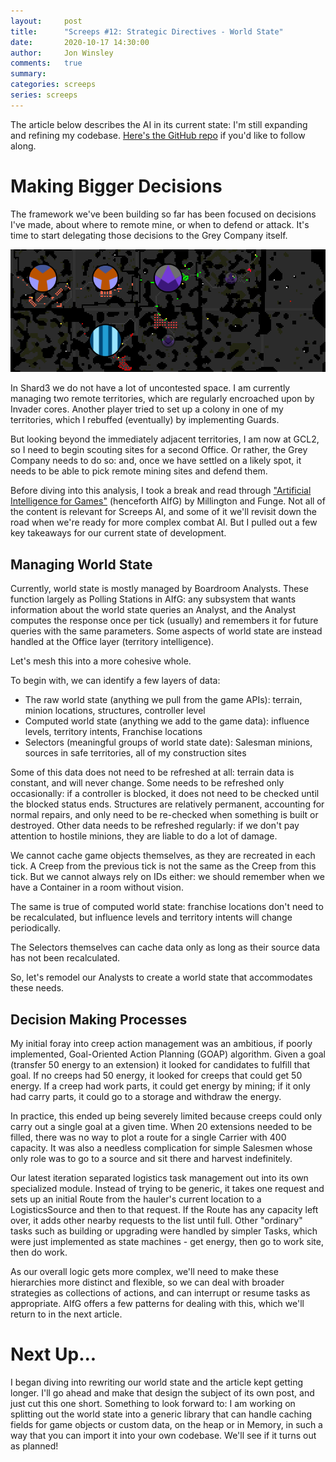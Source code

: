```yaml
---
layout:     post
title:      "Screeps #12: Strategic Directives - World State"
date:       2020-10-17 14:30:00
author:     Jon Winsley
comments:   true
summary:    
categories: screeps
series: screeps
---
```


The article below describes the AI in its current state: I'm still expanding and refining my codebase. [Here's the GitHub repo](https://github.com/glitchassassin/screeps) if you'd like to follow along.

# Making Bigger Decisions

The framework we've been building so far has been focused on decisions I've made, about where to remote mine, or when to defend or attack. It's time to start delegating those decisions to the Grey Company itself.

![The Grey Company neighborhood](/assets/screeps-neighborhood.png)

In Shard3 we do not have a lot of uncontested space. I am currently managing two remote territories, which are regularly encroached upon by Invader cores. Another player tried to set up a colony in one of my territories, which I rebuffed (eventually) by implementing Guards. 

But looking beyond the immediately adjacent territories, I am now at GCL2, so I need to begin scouting sites for a second Office. Or rather, the Grey Company needs to do so: and, once we have settled on a likely spot, it needs to be able to pick remote mining sites and defend them.

Before diving into this analysis, I took a break and read through ["Artificial Intelligence for Games"](https://www.amazon.com/Artificial-Intelligence-Games-Ian-Millington/dp/0123747317) (henceforth AIfG) by Millington and Funge. Not all of the content is relevant for Screeps AI, and some of it we'll revisit down the road when we're ready for more complex combat AI. But I pulled out a few key takeaways for our current state of development.

## Managing World State

Currently, world state is mostly managed by Boardroom Analysts. These function largely as Polling Stations in AIfG: any subsystem that wants information about the world state queries an Analyst, and the Analyst computes the response once per tick (usually) and remembers it for future queries with the same parameters. Some aspects of world state are instead handled at the Office layer (territory intelligence).

Let's mesh this into a more cohesive whole.

To begin with, we can identify a few layers of data:

* The raw world state (anything we pull from the game APIs): terrain, minion locations, structures, controller level
* Computed world state (anything we add to the game data): influence levels, territory intents, Franchise locations
* Selectors (meaningful groups of world state date): Salesman minions, sources in safe territories, all of my construction sites

Some of this data does not need to be refreshed at all: terrain data is constant, and will never change. Some needs to be refreshed only occasionally: if a controller is blocked, it does not need to be checked until the blocked status ends. Structures are relatively permanent, accounting for normal repairs, and only need to be re-checked when something is built or destroyed. Other data needs to be refreshed regularly: if we don't pay attention to hostile minions, they are liable to do a lot of damage.

We cannot cache game objects themselves, as they are recreated in each tick. A Creep from the previous tick is not the same as the Creep from this tick. But we cannot always rely on IDs either: we should remember when we have a Container in a room without vision.

The same is true of computed world state: franchise locations don't need to be recalculated, but influence levels and territory intents will change periodically.

The Selectors themselves can cache data only as long as their source data has not been recalculated.

So, let's remodel our Analysts to create a world state that accommodates these needs.

## Decision Making Processes

My initial foray into creep action management was an ambitious, if poorly implemented, Goal-Oriented Action Planning (GOAP) algorithm. Given a goal (transfer 50 energy to an extension) it looked for candidates to fulfill that goal. If no creeps had 50 energy, it looked for creeps that could get 50 energy. If a creep had work parts, it could get energy by mining; if it only had carry parts, it could go to a storage and withdraw the energy.

In practice, this ended up being severely limited because creeps could only carry out a single goal at a given time. When 20 extensions needed to be filled, there was no way to plot a route for a single Carrier with 400 capacity. It was also a needless complication for simple Salesmen whose only role was to go to a source and sit there and harvest indefinitely.

Our latest iteration separated logistics task management out into its own specialized module. Instead of trying to be generic, it takes one request and sets up an initial Route from the hauler's current location to a LogisticsSource and then to that request. If the Route has any capacity left over, it adds other nearby requests to the list until full. Other "ordinary" tasks such as building or upgrading were handled by simpler Tasks, which were just implemented as state machines - get energy, then go to work site, then do work.

As our overall logic gets more complex, we'll need to make these hierarchies more distinct and flexible, so we can deal with broader strategies as collections of actions, and can interrupt or resume tasks as appropriate. AIfG offers a few patterns for dealing with this, which we'll return to in the next article.

# Next Up...

I began diving into rewriting our world state and the article kept getting longer. I'll go ahead and make that design the subject of its own post, and just cut this one short. Something to look forward to: I am working on splitting out the world state into a generic library that can handle caching fields for game objects or custom data, on the heap or in Memory, in such a way that you can import it into your own codebase. We'll see if it turns out as planned!